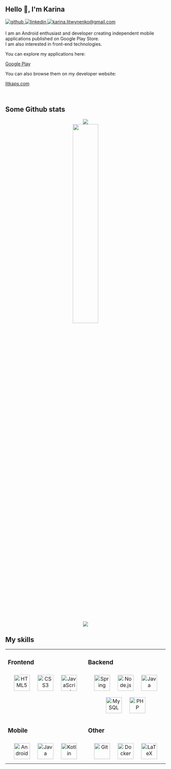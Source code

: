 ## Hello 👋, I'm Karina
  

<a href="https://github.com/karinalitwynenko" target="_blank">
<img src=https://img.shields.io/badge/github-%2324292e.svg?&style=for-the-badge&logo=github&logoColor=white alt=github style="margin-bottom: 5px;" />
</a>
<a href="https://www.linkedin.com/in/karina-litwynenko" target="_blank">
<img src=https://img.shields.io/badge/linkedin-%231E77B5.svg?&style=for-the-badge&logo=linkedin&logoColor=white alt=linkedin style="margin-bottom: 5px;" />
</a>
<a href="mailto:karina.litwynenko@gmail.com">
<img src=https://img.shields.io/badge/Gmail-D14836?&style=for-the-badge&logo=gmail&logoColor=white alt="karina.litwynenko@gmail.com" style="margin-bottom: 5px;" />
</a>
  
I am an Android enthusiast and developer creating independent mobile applications published on
Google Play Store.</br>
I am also interested in front-end technologies.

You can explore my applications here:

<a href="https://play.google.com/store/apps/dev?id=7800090769896328227">Google Play</a>

You can also browse them on my developer website:

<a href="https://litkaps.com">litkaps.com</a>

<br/>  

## Some Github stats

<div align="center">
  <img src="https://github-readme-streak-stats.herokuapp.com/?user=karinalitwynenko&theme=default"/>
</div>  
<div align="center">
  <img width="40%" src="https://github-readme-stats.vercel.app/api/top-langs/?username=karinalitwynenko&layout=compact"/>
</div>
<div align="center">
  <img src="https://github-profile-summary-cards.vercel.app/api/cards/profile-details?username=karinalitwynenko&theme=github"/>
</div>

## My skills

<table align="center">
  <tr style="border: none;">
    <td valign="top" width="50%">
      <h3>Frontend</h3>
      <div align="center">  
      <img style="margin: 10px" src="https://profilinator.rishav.dev/skills-assets/html5-original-wordmark.svg" alt="HTML5" title="HTML5" height="50" />
      <img style="margin: 10px" src="https://profilinator.rishav.dev/skills-assets/css3-original-wordmark.svg" alt="CSS3" title="CSS3" height="50" />  
      <img style="margin: 10px" src="https://profilinator.rishav.dev/skills-assets/javascript-original.svg" alt="JavaScript" title="JavaScript" height="50" />  
      </div>
    </td>
    <td valign="top" width="50%">
      <h3>Backend</h3>
      <div align="center">  
      <img style="margin: 10px" src="https://profilinator.rishav.dev/skills-assets/springio-icon.svg" alt="Spring" title="Spring" height="50" />
      <a href="https://nodejs.org/" target="_blank"><img style="margin: 10px" src="https://profilinator.rishav.dev/skills-assets/nodejs-original-wordmark.svg" alt="Node.js" height="50" /></a>  
      <img style="margin: 10px" src="https://profilinator.rishav.dev/skills-assets/java-original-wordmark.svg" alt="Java" title="Java" height="50" />
      <img style="margin: 10px" src="https://profilinator.rishav.dev/skills-assets/mysql-original-wordmark.svg" alt="MySQL" title="MySQL" height="50" />  
      <img style="margin: 10px" src="https://profilinator.rishav.dev/skills-assets/php-original.svg" alt="PHP" title="PHP" height="50" />
      </div>  
    </td>
  </tr>
  <tr>
    <td valign="top" width="50%">
      <h3>Mobile</h3>
      <div align="center">  
      <img style="margin: 10px" src="https://profilinator.rishav.dev/skills-assets/android-original-wordmark.svg" alt="Android" title="Android" height="50" />
      <img style="margin: 10px" src="https://profilinator.rishav.dev/skills-assets/java-original-wordmark.svg" alt="Java" title="Java" height="50" />
      <img style="margin: 10px" src="https://profilinator.rishav.dev/skills-assets/kotlinlang-icon.svg" alt="Kotlin" title="Kotlin" height="50" />  
      </div>
    </td>
    <td valign="top" width="50%">
      <h3>Other</h3>
      <div align="center">
      <img style="margin: 10px" src="https://profilinator.rishav.dev/skills-assets/git-scm-icon.svg" alt="Git" title="Git" height="50" />  
      <img style="margin: 10px" src="https://profilinator.rishav.dev/skills-assets/docker-original-wordmark.svg" alt="Docker" title="Docker" height="50" />
      <img style="margin: 10px" src="https://profilinator.rishav.dev/skills-assets/latex.png" alt="LaTeX" title="LaTeX" height="50" />  
      </div>
    </td>
  </tr>
</table>  